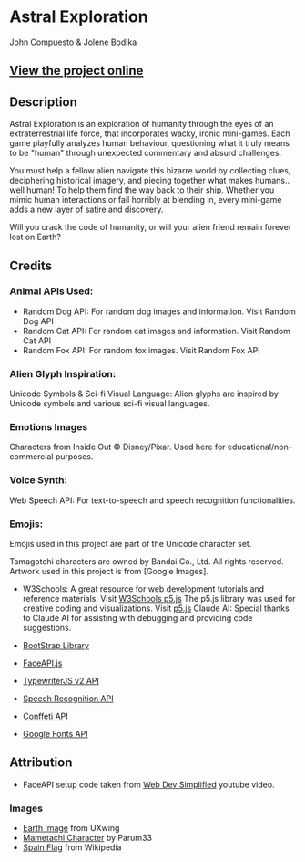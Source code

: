 # Astral Exploration

John Compuesto & Jolene Bodika

## [View the project online](https://jbodika.github.io/CART-263/Project/astral-exploration/)

## Description

Astral Exploration is an exploration of humanity through the eyes of an extraterrestrial life force, that incorporates wacky, ironic mini-games. Each game playfully analyzes human behaviour, questioning what it truly means to be "human" through unexpected commentary and absurd challenges.

You must help a fellow alien navigate this bizarre world by collecting clues, deciphering historical imagery, and piecing together what makes humans.. well human! To help them find the way back to their ship. Whether you mimic human interactions or fail horribly at blending in, every mini-game adds a new layer of satire and discovery.

Will you crack the code of humanity, or will your alien friend remain forever lost on Earth?

## Credits

### Animal APIs Used:
- Random Dog API: For random dog images and information. Visit Random Dog API
- Random Cat API: For random cat images and information. Visit Random Cat API
- Random Fox API: For random fox images. Visit Random Fox API

### Alien Glyph Inspiration:
Unicode Symbols & Sci-fi Visual Language: Alien glyphs are inspired by Unicode symbols and various sci-fi visual languages.

### Emotions Images
Characters from Inside Out © Disney/Pixar.
Used here for educational/non-commercial purposes.

### Voice Synth:
Web Speech API: For text-to-speech and speech recognition functionalities.

### Emojis:
Emojis used in this project are part of the Unicode character set.

Tamagotchi characters are owned by Bandai Co., Ltd. All rights reserved. Artwork used in this project is from [Google Images].

- W3Schools: A great resource for web development tutorials and reference materials. Visit [W3Schools
p5.js](https://www.w3schools.com/)
The p5.js library was used for creative coding and visualizations. Visit [p5.js](https://p5js.org/)
Claude AI: Special thanks to Claude AI for assisting with debugging and providing code suggestions.

- [BootStrap Library](https://getbootstrap.com/)
- [FaceAPI.js](https://justadudewhohacks.github.io/face-api.js/docs/index.html)
- [TypewriterJS v2 API](https://www.npmjs.com/package/typewriter-effect)
- [Speech Recognition API](https://developer.mozilla.org/en-US/docs/Web/API/SpeechRecognition)
- [Conffeti API](https://github.com/catdad/canvas-confetti)
- [Google Fonts API](https://fonts.google.com/specimen/Poppins)

## Attribution

- FaceAPI setup code taken from [Web Dev Simplified](https://www.youtube.com/watch?v=CVClHLwv-4I&t=637s) youtube video.


### Images

- [Earth Image](https://uxwing.com/earth-icon/) from UXwing
- [Mametachi Character](https://great-characters.fandom.com/wiki/Mametchi?file=169995A5-64F4-40E0-8FA6-3D374AC29B7A.jpeg) by Parum33
- [Spain Flag](https://en.wikipedia.org/wiki/Flag_of_Spain#/media/File:Flag_of_Spain.svg) from Wikipedia
